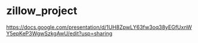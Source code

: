 # zillow_project

https://docs.google.com/presentation/d/1UH8ZpwLY63fw3oq38yEGfUxnWY5epKeP3WgwSzkgAwU/edit?usp=sharing
